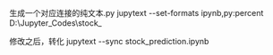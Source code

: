 生成一个对应连接的纯文本.py
jupytext --set-formats ipynb,py:percent D:\Jupyter_Codes\stock_

修改之后，转化
jupytext --sync stock_prediction.ipynb
